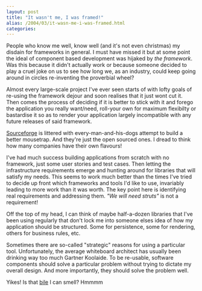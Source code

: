 ```yaml
---
layout: post
title: "It wasn't me, I was framed!"
alias: /2004/03/it-wasn-me-i-was-framed.html
categories:
---
```

People who know me well, know well (and it's not even christmas) my disdain for frameworks in general. I must have missed it but at some point the ideal of component based development was hijaked by _the framework_. Was this because it didn't actually work or because someone decided to play a cruel joke on us to see how long we, as an industry, could keep going around in circles re-inventing the proverbial wheel?

Almost every large-scale project I've ever seen starts of with lofty goals of re-using the framework dejour and soon realises that it just wont cut it. Then comes the process of deciding if it is better to stick with it and forego the application you really want/need, roll-your own for maximum flexibilty or bastardise it so as to render your application largely incompatible with any future releases of said framework.

[Sourceforge](http://www.sf.net) is littered with every-man-and-his-dogs attempt to build a better mousetrap. And they're just the open sourced ones. I dread to think how many companies have their own flavours!

I've had much success building applications from scratch with no framework, just some user stories and test cases. Then letting the infrastructure requirements emerge and hunting around for libraries that will satisfy my needs. This seems to work much better than the times I've tried to decide up front which frameworks and tools I'd like to use, invariably leading to more work than it was worth. The key point here is identifying real requirements and addressing them. _"We will need struts"_ is not a requirement!

Off the top of my head, I can think of maybe half-a-dozen libraries that I've been using regularly that don't lock me into someone elses idea of how my application should be structured. Some for persistence, some for rendering, others for business rules, etc.

Sometimes there are so-called "strategic" reasons for using a particular tool. Unfortunately, the average whiteboard architect has usually been drinking way too much Gartner Koolaide.  To be re-usable, software components should solve a particular problem without trying to dictate my overall design. And more importantly, they should solve the problem well.

Yikes! Is that [bile](http://www.jroller.com/page/fate) I can smell? Hmmmm
